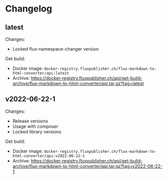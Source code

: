 # Changelog

## latest

Changes:

- Locked flux-namespace-changer version

Get build:

- Docker image: `docker-registry.fluxpublisher.ch/flux-markdown-to-html-converter/api:latest`
- Archive: https://docker-registry.fluxpublisher.ch/api/get-build-archive/flux-markdown-to-html-converter/api.tar.gz?tag=latest

## v2022-06-22-1

Changes:

- Release versions
- Usage with composer
- Locked library versions

Get build:

- Docker image: `docker-registry.fluxpublisher.ch/flux-markdown-to-html-converter/api:v2022-06-22-1`
- Archive: https://docker-registry.fluxpublisher.ch/api/get-build-archive/flux-markdown-to-html-converter/api.tar.gz?tag=v2022-06-22-1
